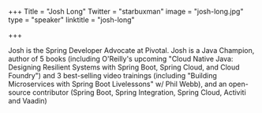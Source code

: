 +++
Title = "Josh Long"
Twitter = "starbuxman"
image = "josh-long.jpg"
type = "speaker"
linktitle = "josh-long"

+++

Josh is the Spring Developer Advocate at Pivotal. Josh is a Java Champion, author of 5 books (including O'Reilly's upcoming "Cloud Native Java: Designing Resilient Systems with Spring Boot, Spring Cloud, and Cloud Foundry") and 3 best-selling video trainings (including "Building Microservices with Spring Boot Livelessons" w/ Phil Webb), and an open-source contributor (Spring Boot, Spring Integration, Spring Cloud, Activiti and Vaadin) 
